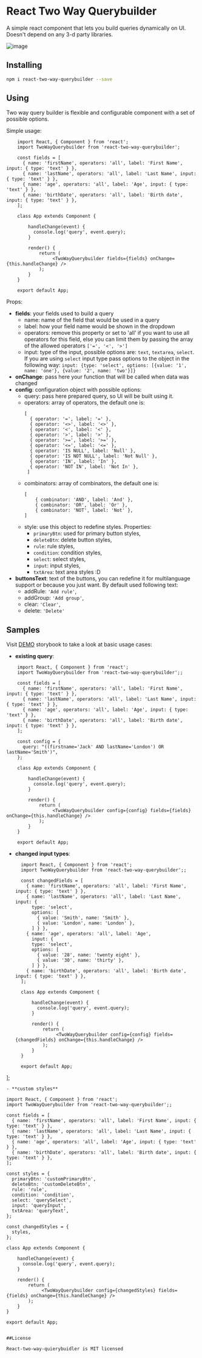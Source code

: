 # React Two Way Querybuilder

A simple react component that lets you build queries dynamically on UI. Doesn't depend on any 3-d party libraries.

![image](https://github.com/Lefortov/react-two-way-querybuilder/blob/master/blob/builder.jpg)

## Installing

```bash
npm i react-two-way-querybuilder --save
```

## Using

Two way query builder is flexible and configurable component with a set of possible options.

Simple usage:

```
    import React, { Component } from 'react';
    import TwoWayQuerybuilder from 'react-two-way-querybuilder';

    const fields = [
      { name: 'firstName', operators: 'all', label: 'First Name', input: { type: 'text' } },
      { name: 'lastName', operators: 'all', label: 'Last Name', input: { type: 'text' } },
      { name: 'age', operators: 'all', label: 'Age', input: { type: 'text' } },
      { name: 'birthDate', operators: 'all', label: 'Birth date', input: { type: 'text' } },
    ];

    class App extends Component {

        handleChange(event) {
          console.log('query', event.query);
        }

        render() {
            return (
                 <TwoWayQuerybuilder fields={fields} onChange={this.handleChange} />
            );
        }
    }

    export default App;
```

Props:

- **fields**: your fields used to build a query
  * name: name of the field that would be used in a query
  * label: how your field name would be shown in the dropdown
  * operators: remove this property or set to 'all' if you want to use all operators for this field, else you can limit them by passing the array of the allowed operators `['=', '<', '>']`
  * input: type of the input, possible options are: `text`, `textarea`, `select`. If you are using `select` input type pass options to the object in the following way:
    `input: {type: 'select', options: [{value: '1', name: 'one'}, {value: '2', name: 'two'}]}`
- **onChange**: pass here your function that will be called when data was changed
- **config**: configuration object with possible options:
  * query: pass here prepared query, so UI will be built using it.
  * operators: array of operators, the default one is: 
      ```
      [
        { operator: '=', label: '=' },
        { operator: '<>', label: '<>' },
        { operator: '<', label: '<' },
        { operator: '>', label: '>' },
        { operator: '>=', label: '>=' },
        { operator: '<=', label: '<=' },
        { operator: 'IS NULL', label: 'Null' },
        { operator: 'IS NOT NULL', label: 'Not Null' },
        { operator: 'IN', label: 'In' },
        { operator: 'NOT IN', label: 'Not In' },
       ]
    ```
  * combinators: array of combinators, the default one is: 
    ```
    [
        { combinator: 'AND', label: 'And' },
        { combinator: 'OR', label: 'Or' },
        { combinator: 'NOT', label: 'Not' },
    ]
    ```
  * style: use this object to redefine styles. Properties:
    * `primaryBtn`: used for primary button styles,
    * `deleteBtn`: delete button styles,
    * `rule`: rule styles,
    * `condition`: condition styles,
    * `select`: select styles,
    * `input`: input styles,
    * `txtArea`: text area styles :D
- **buttonsText**: text of the buttons, you can redefine it for multilanguage support or because you just want. By default used following text:
    * addRule: `'Add rule'`,
    * addGroup: `'Add group'`,
    * clear: `'Clear'`,
    * delete: `'Delete'`

## Samples

Visit [DEMO]() storybook to take a look at basic usage cases: 

- **existing query**: 
```
    import React, { Component } from 'react';
    import TwoWayQuerybuilder from 'react-two-way-querybuilder';;

    const fields = [
      { name: 'firstName', operators: 'all', label: 'First Name', input: { type: 'text' } },
      { name: 'lastName', operators: 'all', label: 'Last Name', input: { type: 'text' } },
      { name: 'age', operators: 'all', label: 'Age', input: { type: 'text' } },
      { name: 'birthDate', operators: 'all', label: 'Birth date', input: { type: 'text' } },
    ];

    const config = {
      query: "((firstname='Jack' AND lastName='London') OR lastName='Smith')",
    };

    class App extends Component {

        handleChange(event) {
          console.log('query', event.query);
        }

        render() {
            return (
                 <TwoWayQuerybuilder config={config} fields={fields} onChange={this.handleChange} />
            );
        }
    }

    export default App;
```
- **changed input types**:
  ```
    import React, { Component } from 'react';
    import TwoWayQuerybuilder from 'react-two-way-querybuilder';;

    const changedFields = [
      { name: 'firstName', operators: 'all', label: 'First Name', input: { type: 'text' } },
      { name: 'lastName', operators: 'all', label: 'Last Name', input: {
        type: 'select',
        options: [
          { value: 'Smith', name: 'Smith' },
          { value: 'London', name: 'London' },
        ] } },
      { name: 'age', operators: 'all', label: 'Age',
        input: {
        type: 'select',
        options: [
          { value: '28', name: 'twenty eight' },
          { value: '30', name: 'thirty' },
        ] } },
      { name: 'birthDate', operators: 'all', label: 'Birth date', input: { type: 'text' } },
    ];

    class App extends Component {

        handleChange(event) {
          console.log('query', event.query);
        }

        render() {
            return (
                 <TwoWayQuerybuilder config={config} fields={changedFields} onChange={this.handleChange} />
            );
        }
    }

    export default App;
];
```
- **custom styles**
```
    import React, { Component } from 'react';
    import TwoWayQuerybuilder from 'react-two-way-querybuilder';;

    const fields = [
      { name: 'firstName', operators: 'all', label: 'First Name', input: { type: 'text' } },
      { name: 'lastName', operators: 'all', label: 'Last Name', input: { type: 'text' } },
      { name: 'age', operators: 'all', label: 'Age', input: { type: 'text' } },
      { name: 'birthDate', operators: 'all', label: 'Birth date', input: { type: 'text' } },
    ];

    const styles = {
      primaryBtn: 'customPrimaryBtn',
      deleteBtn: 'customDeleteBtn',
      rule: 'rule',
      condition: 'condition',
      select: 'querySelect',
      input: 'queryInput',
      txtArea: 'queryText',
    };

    const changedStyles = {
      styles,
    };

    class App extends Component {

        handleChange(event) {
          console.log('query', event.query);
        }

        render() {
            return (
                 <TwoWayQuerybuilder config={changedStyles} fields={fields} onChange={this.handleChange} />
            );
        }
    }

    export default App;
```

##License

React-two-way-quierybuidler is MIT licensed

